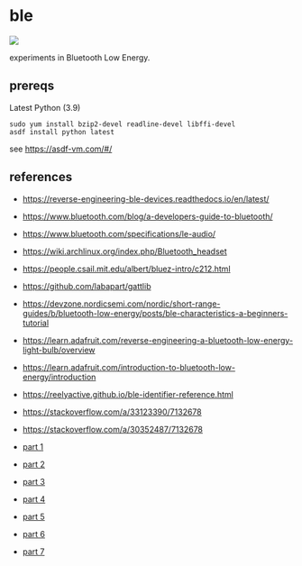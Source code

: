 # ble

![](https://github.com/jethrodaniel/bluetooth/workflows/ci/badge.svg)

experiments in Bluetooth Low Energy.

## prereqs

Latest Python (3.9)

```
sudo yum install bzip2-devel readline-devel libffi-devel
asdf install python latest
```

see https://asdf-vm.com/#/


## references

- https://reverse-engineering-ble-devices.readthedocs.io/en/latest/
- https://www.bluetooth.com/blog/a-developers-guide-to-bluetooth/
- https://www.bluetooth.com/specifications/le-audio/
- https://wiki.archlinux.org/index.php/Bluetooth_headset
- https://people.csail.mit.edu/albert/bluez-intro/c212.html
- https://github.com/labapart/gattlib
- https://devzone.nordicsemi.com/nordic/short-range-guides/b/bluetooth-low-energy/posts/ble-characteristics-a-beginners-tutorial
- https://learn.adafruit.com/reverse-engineering-a-bluetooth-low-energy-light-bulb/overview
- https://learn.adafruit.com/introduction-to-bluetooth-low-energy/introduction
- https://reelyactive.github.io/ble-identifier-reference.html
- https://stackoverflow.com/a/33123390/7132678
- https://stackoverflow.com/a/30352487/7132678

- [part 1](https://www.youtube.com/watch?v=D3xtOc-vj1I)
- [part 2](https://www.youtube.com/watch?v=LeUDIgZj2t4&t=29s)
- [part 3](https://www.youtube.com/watch?v=dAmZudlm60E)
- [part 4](https://www.youtube.com/watch?v=C-veGabV3A0)
- [part 5](https://www.youtube.com/watch?v=dAmZudlm60E)
- [part 6]()
- [part 7]()
